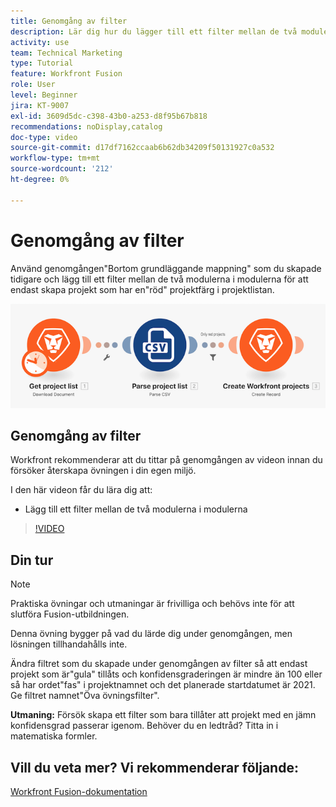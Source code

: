 ```yaml
---
title: Genomgång av filter
description: Lär dig hur du lägger till ett filter mellan de två modulerna i modulerna i  [!DNL Adobe Workfront Fusion].
activity: use
team: Technical Marketing
type: Tutorial
feature: Workfront Fusion
role: User
level: Beginner
jira: KT-9007
exl-id: 3609d5dc-c398-43b0-a253-d8f95b67b818
recommendations: noDisplay,catalog
doc-type: video
source-git-commit: d17df7162ccaab6b62db34209f50131927c0a532
workflow-type: tm+mt
source-wordcount: '212'
ht-degree: 0%

---
```


# Genomgång av filter

Använd genomgången&quot;Bortom grundläggande mappning&quot; som du skapade tidigare och lägg till ett filter mellan de två modulerna i modulerna för att endast skapa projekt som har en&quot;röd&quot; projektfärg i projektlistan.

![En bild av Fusion-scenariot](assets/understand-the-basics-2.png)

## Genomgång av filter

Workfront rekommenderar att du tittar på genomgången av videon innan du försöker återskapa övningen i din egen miljö.

I den här videon får du lära dig att:

* Lägg till ett filter mellan de två modulerna i modulerna

>[!VIDEO](https://video.tv.adobe.com/v/335266/?quality=12&learn=on&enablevpops)


## Din tur

>[!NOTE]
>
>Praktiska övningar och utmaningar är frivilliga och behövs inte för att slutföra Fusion-utbildningen.

Denna övning bygger på vad du lärde dig under genomgången, men lösningen tillhandahålls inte.

Ändra filtret som du skapade under genomgången av filter så att endast projekt som är&quot;gula&quot; tillåts och konfidensgraderingen är mindre än 100 eller så har ordet&quot;fas&quot; i projektnamnet och det planerade startdatumet är 2021. Ge filtret namnet&quot;Öva övningsfilter&quot;.

**Utmaning:** Försök skapa ett filter som bara tillåter att projekt med en jämn konfidensgrad passerar igenom. Behöver du en ledtråd? Titta in i matematiska formler.

## Vill du veta mer? Vi rekommenderar följande:

[Workfront Fusion-dokumentation](https://experienceleague.adobe.com/docs/workfront/using/adobe-workfront-fusion/workfront-fusion-2.html?lang=en)

